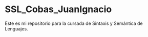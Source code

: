 # SSL_Cobas_JuanIgnacio
Este es mi repositorio para la cursada de Sintaxis y Semántica de Lenguajes.
